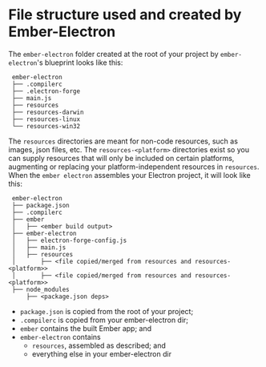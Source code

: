 # File structure used and created by Ember-Electron

The `ember-electron` folder created at the root of your project by
`ember-electron`'s blueprint looks like this:

```
 ember-electron
 ├── .compilerc
 ├── .electron-forge
 ├── main.js
 ├── resources
 ├── resources-darwin
 ├── resources-linux
 └── resources-win32
```

The `resources` directories are meant for non-code resources, such as images,
json files, etc. The `resources-<platform>` directories exist so you can supply
resources that will only be included on certain platforms, augmenting or
replacing your platform-independent resources in `resources`. When the `ember
electron` assembles your Electron project, it will look like this:

```
 ember-electron
 ├── package.json
 ├── .compilerc
 ├── ember
 │   ├── <ember build output>
 ├── ember-electron
 │   ├── electron-forge-config.js
 │   ├── main.js
 │   ├── resources
 │       ├── <file copied/merged from resources and resources-<platform>>
 │       ├── <file copied/merged from resources and resources-<platform>>
 ├── node_modules
     ├── <package.json deps>
```

- `package.json` is copied from the root of your project;
- `.compilerc` is copied from your ember-electron dir;
- `ember` contains the built Ember app; and
- `ember-electron` contains
    - `resources`, assembled as described; and
    - everything else in your ember-electron dir

